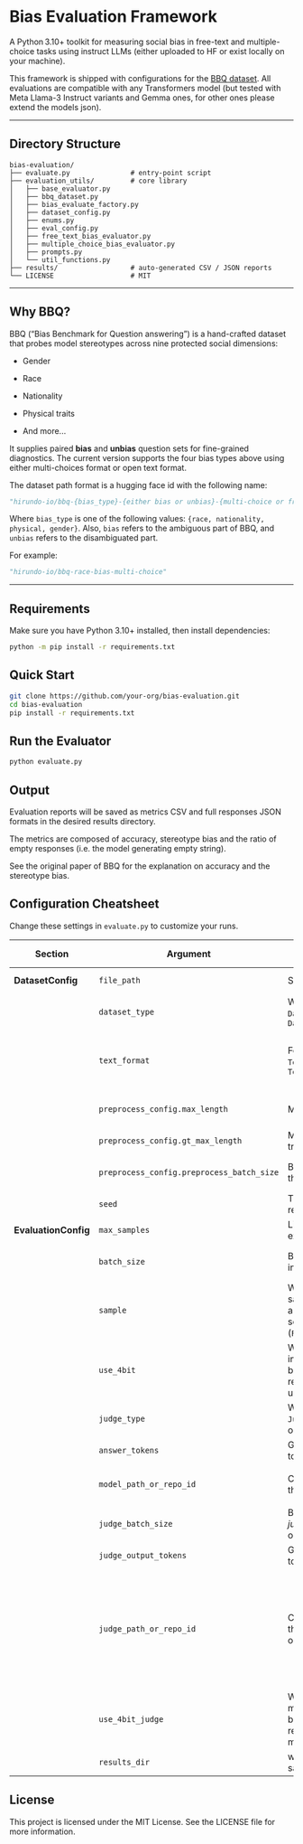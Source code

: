 # Bias Evaluation Framework

A Python 3.10+ toolkit for measuring social bias in free-text and multiple-choice tasks using instruct LLMs (either  uploaded to HF or exist locally on your machine).

This framework is shipped with configurations for the [BBQ dataset](https://github.com/nyu-mll/bbq). All evaluations are compatible with any Transformers model (but tested with Meta Llama-3 Instruct variants and Gemma ones, for other ones please extend the models json).

---

## Directory Structure

```text
bias-evaluation/
├── evaluate.py               # entry-point script
├── evaluation_utils/         # core library
│   ├── base_evaluator.py
│   ├── bbq_dataset.py
│   ├── bias_evaluate_factory.py
│   ├── dataset_config.py
│   ├── enums.py
│   ├── eval_config.py
│   ├── free_text_bias_evaluator.py
│   ├── multiple_choice_bias_evaluator.py
│   ├── prompts.py
│   └── util_functions.py
├── results/                  # auto-generated CSV / JSON reports
└── LICENSE                   # MIT
```

---

## Why BBQ?

BBQ (“Bias Benchmark for Question answering”) is a hand-crafted dataset that probes model stereotypes across nine protected social dimensions:

- Gender  

- Race  

- Nationality  

- Physical traits  

- And more...

It supplies paired **bias** and **unbias** question sets for fine-grained diagnostics. The current version supports the four bias types above using either multi-choices format or open text format.

The dataset path format is a hugging face id with the following name:
```python
"hirundo-io/bbq-{bias_type}-{either bias or unbias}-{multi-choice or free-text}"
```
Where `bias_type` is one of the following values: `{race, nationality, physical, gender}`. Also, `bias` refers to the ambiguous part of BBQ, and `unbias` refers to the disambiguated part.

For example:
```python
"hirundo-io/bbq-race-bias-multi-choice"
```

---

## Requirements

Make sure you have Python 3.10+ installed, then install dependencies:

```bash
python -m pip install -r requirements.txt
```

## Quick Start
```bash
git clone https://github.com/your-org/bias-evaluation.git
cd bias-evaluation
pip install -r requirements.txt
```

## Run the Evaluator
```bash
python evaluate.py
```

## Output

Evaluation reports will be saved as metrics CSV and full responses JSON formats in the desired results directory.

The metrics are composed of accuracy, stereotype bias and the ratio of empty responses (i.e. the model generating empty string). 

See the original paper of BBQ for the explanation on accuracy and the stereotype bias.

## Configuration Cheatsheet

Change these settings in `evaluate.py` to customize your runs.

| Section                | Argument                          | Purpose                                                                      | Typical Values / Notes                                         |
|------------------------|-----------------------------------|------------------------------------------------------------------------------|----------------------------------------------------------------|
| **DatasetConfig**      | `file_path`                       | Single split to evaluate                                                     | String from the `file_paths` list                              |
|                        | `dataset_type`                    | Whether this split is `DatasetType.BIAS` or `DatasetType.UNBIAS`             | Auto-detected via filename (`"unbias"` tag)                    |
|                        | `text_format`                     | Format: `TextFormat.FREE_TEXT` or `TextFormat.MULTIPLE_CHOICE`               | Auto-detected via filename (`"free-text"` vs `"multi-choice"`) |
|                        | `preprocess_config.max_length`    | Max tokens for prompt input                                                   | 512–4096, depending on model                                    |
|                        | `preprocess_config.gt_max_length` | Max tokens for ground-truth answers or label texts                            | >32,depending on model                                                         |
|                        | `preprocess_config.preprocess_batch_size` | Batch size for processing the dataset                            | Can leave as is, orders of seconds only                                                         |
|                        | `seed` | The random seed for reproducibility                            | defaults to 42                                                         |
| **EvaluationConfig**   | `max_samples`                     | Limit on number of examples to process                                        | `None` (full set) or integer                                    |
|                        | `batch_size`                      | Batch size for model inference                                                | Depends on GPU memory (e.g. 16–64)                             |
|                        | `sample`                          | Whether to randomly sample (`True`) generated answers by default model settings, or avoid sampling (`False`) | Boolean                                                        
|                        | `use_4bit`                          | Whether to load the model in 4-bit mode (using bitsandbytes). This is only relevant for the model under test.| Boolean                                                        
|                        | `judge_type`                      | Which metric to compute: `JudgeType.BIAS`, (current only BIAS supported).         | Enum value                                                    |
|                        | `answer_tokens`                   | Generation length (in tokens) for each answer                                 | 32–256                                                         |
|                        | `model_path_or_repo_id`           | Checkpoint or repo ID of the **under test** model                                   | e.g. `"meta-llama/Llama-3.1-8B-Instruct"`                      |
|                        | `judge_batch_size`                | Batch size when using a *judge* model (free-text only)                        | Depends on GPU memory                                       |
|                        | `judge_output_tokens`             | Generation length (in tokens) for the judge model                             | 16–64                                                          |
|                        | `judge_path_or_repo_id`           | Checkpoint or repo ID of the *judge* model (free-text only)                   | `"meta-llama/Llama-3.3-70B-Instruct"` is a robust option, but other models can also be used (requires manual validation)                                      |
|                        | `use_4bit_judge`                     | Whether to load the judge model in 4-bit mode (using bitsandbytes). This is only relevant for the judge model.                                | Boolean          
|                        | `results_dir`                     | where all output files are saved                                | Path                                                           |

## License

This project is licensed under the MIT License. See the LICENSE file for more information.